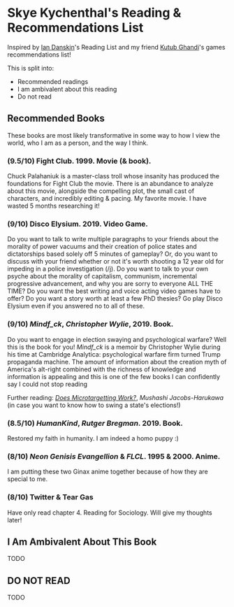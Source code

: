 # Skye Kychenthal's Reading & Recommendations List

Inspired by [Ian Danskin](https://twitter.com/innuendostudios/status/1042937137702817793)'s Reading List and my friend [Kutub Ghandi](https://kksgandhi.github.io/personal_site/game_recommendations.html)'s games recommendations list!

This is split into: 
* Recommended readings 
* I am ambivalent about this reading
* Do not read

## Recommended Books

These books are most likely transformative in some way to how I view the world, who I am as a person, and the way I think. 

### (9.5/10) Fight Club. 1999. Movie (& book).

Chuck Palahaniuk is a master-class troll whose insanity has produced the foundations for Fight Club the movie. There is an abundance to analyze about this movie, alongside the compelling plot, the small cast of characters, and incredibly editing & pacing. My favorite movie. I have wasted 5 months researching it!

### (9/10) Disco Elysium. 2019. Video Game.

Do you want to talk to write multiple paragraphs to your friends about the morality of power vacuums and their creation of police states and dictatorships based solely off 5 minutes of gameplay? Or, do you want to discuss with your friend whether or not it's worth shooting a 12 year old for impeding in a police investigation (/j). Do you want to talk to your own psyche about the morality of capitalism, communism, incremental progressive advancement, and why you are sorry to everyone ALL THE TIME? Do you want the best writing and voice acting video games have to offer? Do you want a story worth at least a few PhD thesies? Go play Disco Elysium even if you answered no to all of these.

### (9/10) *Mindf_ck*, *Christopher Wylie*, 2019. Book.

Do you want to engage in election swaying and psychological warfare? Well this is the book for you! *Mindf_ck* is a memoir by Christopher Wylie during his time at Cambridge Analytica: psychological warfare firm turned Trump propaganda machine. The amount of information about the creation myth of America's alt-right combined with the richness of knowledge and information is appealing and this is one of the few books I can confidently say I could not stop reading 


Further reading: [*Does Microtargetting Work?*](https://muhark.github.io/static/docs/harukawa-2021-microtargeting.pdf), *Mushashi Jacobs-Harukawa* (in case you want to know how to swing a state's elections!)

### (8.5/10) *HumanKind*, *Rutger Bregman*. 2019. Book.

Restored my faith in humanity. I am indeed a homo puppy :)

### (8/10) *Neon Genisis Evangellion* & *FLCL*. 1995 & 2000. Anime.

I am putting these two Ginax anime together because of how they are special to me.  

### (8/10) Twitter & Tear Gas

Have only read chapter 4. Reading for Sociology. Will give my thoughts later!

## I Am Ambivalent About This Book

TODO

## DO NOT READ

TODO